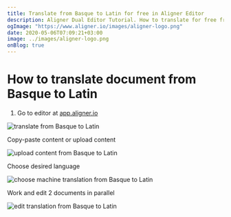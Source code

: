 ```yaml
---
title: Translate from Basque to Latin for free in Aligner Editor
description: Aligner Dual Editor Tutorial. How to translate for free from Basque to Latin. Aligner is multilingual document management platform. 
ogImage: "https://www.aligner.io/images/aligner-logo.png"
date: 2020-05-06T07:09:21+03:00
image: ../images/aligner-logo.png
onBlog: true
---
```


# How to translate document from Basque to Latin

1. Go to editor at [app.aligner.io](https://app.aligner.io "Aligner App web page")

![translate from Basque to Latin](../aligner-blank-editor.png "translate from Basque to Latin")

Copy-paste content or upload content

![upload content from Basque to Latin](../aligner-uploaded-document.png "upload content from Basque to Latin")

Choose desired language

![choose machine translation from Basque to Latin](../aligner-language-dropdown.png "choose machine translation from Basque to Latin")

Work and edit 2 documents in parallel

![edit translation from Basque to Latin](../aligner-double-sitded-editor.png "edit translation from Basque to Latin")


